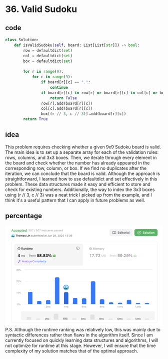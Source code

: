 # 36. Valid Sudoku
## code
```python
class Solution:
    def isValidSudoku(self, board: List[List[str]]) -> bool:
        row = defaultdict(set)
        col = defaultdict(set)
        box = defaultdict(set)

        for r in range(9):
            for c in range(9):
                if board[r][c] == ".":
                    continue
                if board[r][c] in row[r] or board[r][c] in col[c] or board[r][c] in box[(r // 3, c // 3)]:
                    return False
                row[r].add(board[r][c])
                col[c].add(board[r][c])
                box[(r // 3, c // 3)].add(board[r][c])
        return True
```
## idea
This problem requires checking whether a given 9x9 Sudoku board is valid. The main idea is to set up a separate array for each of the validation rules: rows, columns, and 3x3 boxes. Then, we iterate through every element in the board and check whether the number has already appeared in the corresponding row, column, or box. If we find no duplicates after the iteration, we can conclude that the board is valid.
Although the approach is straightforward, I learned how to use defaultdict and set effectively in this problem. These data structures made it easy and efficient to store and check for existing numbers. Additionally, the way to index the 3x3 boxes using (r // 3, c // 3) was a neat trick I picked up from the example, and I think it's a useful pattern that I can apply in future problems as well.
## percentage
![](/assetPic/sudom.png)
P.S. Although the runtime ranking was relatively low, this was mainly due to syntactic differences rather than flaws in the algorithm itself. Since I am currently focused on quickly learning data structures and algorithms, I will not optimize for runtime at this stage. However, I will ensure that the time complexity of my solution matches that of the optimal approach.